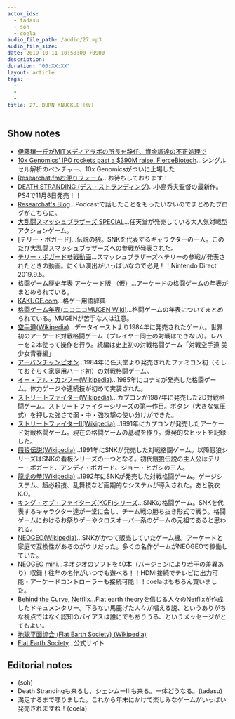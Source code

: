 ```yaml
---
actor_ids:
  - tadasu
  - soh
  - coela
audio_file_path: /audio/27.mp3
audio_file_size: 
date: 2019-10-11 10:58:00 +0900
description: 
duration: "00:XX:XX"
layout: article
tags: 
  - 
  - 
  - 
title: 27. BURN KNUCKLE!(仮）
---
```


## Show notes
- [伊藤穰一氏がMITメディアラボの所長を辞任、資金調達の不正処理で](https://jp.techcrunch.com/2019/09/08/2019-09-07-joi-ito-resigns-as-mit-media-lab-head-in-wake-of-jeffrey-epstein-reporting/)
- [10x Genomics' IPO rockets past a $390M raise. FierceBiotech](https://www.fiercebiotech.com/medtech/10x-genomics-ipo-rockets-past-a-390m-raise)...シングルセル解析のベンチャー、10x Genomicsがついに上場した
- [Researchat.fmお便りフォーム](https://researchat.fm/form.html)...お待ちしております！
- [DEATH STRANDING (デス・ストランディング)](https://www.jp.playstation.com/games/death-stranding/)...小島秀夫監督の最新作。PS4で11月8日発売！！
- [Researchat's Blog](https://researchat.fm/blog/)...Podcastで話したことをもったいないのでまとめたブログがこちらに。
- [大乱闘スマッシュブラザーズ SPECIAL](https://www.smashbros.com/ja_JP/)...任天堂が発売している大人気対戦型アクションゲーム。
- [テリー・ボガード]...伝説の狼。SNKを代表するキャラクターの一人。このたび大乱闘スマッシュブラザーズへの参戦が発表された。
- [テリー・ボガード参戦動画](https://youtu.be/mzEqIbJFD0Y?t=505)...スマッシュブラザーズへテリーの参戦が発表されたときの動画。にくい演出がいっぱいなので必見！！Nintendo Direct 2019.9.5。
- [格闘ゲーム歴史年表 アーケード版 （仮）](http://kakuge.info/k/history/ac.htm)...アーケードの格闘ゲームの年表がまとめられている。
- [KAKUGE.com](https://kakuge.com/wiki/)...格ゲー用語辞典
- [格闘ゲーム年表(ニコニコMUGEN Wiki)](https://w.atwiki.jp/niconicomugen/pages/534.html)...格闘ゲームの年表についてまとめられている。MUGENが苦手な人は注意。
- [空手道(Wikipedia)](https://ja.wikipedia.org/wiki/%E7%A9%BA%E6%89%8B%E9%81%93_(%E3%82%B2%E3%83%BC%E3%83%A0))...データイーストより1984年に発売されたゲーム。世界初のアーケード対戦格闘ゲーム（プレイヤー同士の対戦はできない）。レバーを２本使って操作を行う。続編は史上初の対戦格闘ゲーム「対戦空手道 美少女青春編」
- [アーバンチャンピオン](https://ec.nintendo.com/JP/ja/titles/70010000013252)...1984年に任天堂より発売されたファミコン初（そしておそらく家庭用ハード初）の対戦格闘ゲーム。
- [イー・アル・カンフー(Wikipedia)](https://ja.wikipedia.org/wiki/%E3%82%A4%E3%83%BC%E3%83%BB%E3%82%A2%E3%83%AB%E3%83%BB%E3%82%AB%E3%83%B3%E3%83%95%E3%83%BC)...1985年にコナミが発売した格闘ゲーム。体力ゲージや連続技が初めて実装された。
- [ストリートファイター(Wikipedia)](https://ja.wikipedia.org/wiki/%E3%82%B9%E3%83%88%E3%83%AA%E3%83%BC%E3%83%88%E3%83%95%E3%82%A1%E3%82%A4%E3%82%BF%E3%83%BC_(%E3%82%B2%E3%83%BC%E3%83%A0))...カプコンが1987年に発売した2D対戦格闘ゲーム。ストリートファイターシリーズの第一作目。ボタン（大きな気圧式）を押した強さで弱・中・強攻撃の使い分けができた。
- [ストリートファイターII(Wikipedia)](https://ja.wikipedia.org/wiki/%E3%82%B9%E3%83%88%E3%83%AA%E3%83%BC%E3%83%88%E3%83%95%E3%82%A1%E3%82%A4%E3%82%BF%E3%83%BCII)...1991年にカプコンが発売したアーケード対戦格闘ゲーム。現在の格闘ゲームの基礎を作り。爆発的なヒットを記録した。
- [餓狼伝説(Wikipedia)](https://ja.wikipedia.org/wiki/%E9%A4%93%E7%8B%BC%E4%BC%9D%E8%AA%AC)...1991年にSNKが発売した対戦格闘ゲーム。以降餓狼シリーズはSNKの看板シリーズの一つとなる。初代餓狼伝説の主人公はテリー・ボガード、アンディ・ボガード、ジョー・ヒガシの三人。
- [龍虎の拳(Wikipedia)](https://ja.wikipedia.org/wiki/%E9%BE%8D%E8%99%8E%E3%81%AE%E6%8B%B3)...1992年にSNKが発売した対戦格闘ゲーム。ゲージシステム、超必殺技、乱舞技など画期的なシステムが導入された。あと脱衣K.O。
- [キング・オブ・ファイターズ(KOF)シリーズ](https://ja.wikipedia.org/wiki/%E3%82%B6%E3%83%BB%E3%82%AD%E3%83%B3%E3%82%B0%E3%83%BB%E3%82%AA%E3%83%96%E3%83%BB%E3%83%95%E3%82%A1%E3%82%A4%E3%82%BF%E3%83%BC%E3%82%BA)...SNKの格闘ゲーム。SNKを代表するキャラクター達が一堂に会し、チーム戦の勝ち抜き形式で戦う。格闘ゲームにおけるお祭りゲーやクロスオーバー系のゲームの元祖であると思われる。
- [NEOGEO(Wikipedia)](https://ja.wikipedia.org/wiki/%E3%83%8D%E3%82%AA%E3%82%B8%E3%82%AA)...SNKがかつて販売していたゲーム機。アーケードと家庭で互換性があるのがウリだった。多くの名作ゲームがNEOGEOで稼働していた。
- [NEOGEO mini](https://www.snk-corp.co.jp/neogeomini/)...ネオジオのソフトを40本（バージョンにより若干の差異あり）収録！往年の名作がいつでも遊べる！！HDMI接続でテレビに出力可能・アーケードコントローラーも接続可能！！coelaはもちろん買いました。
- [Behind the Curve, Netflix](https://www.netflix.com/title/81015076)...Flat earth theoryを信じる人々のNetflixが作成したドキュメンタリー。下らない馬鹿げた人々が唱える説、というありがちな視点ではなく認知のバイアスは誰にでもありうる、というメッセージがとてもよい。
- [地球平面協会 (Flat Earth Society) (Wikipedia)](https://ja.wikipedia.org/wiki/%E5%9C%B0%E7%90%83%E5%B9%B3%E9%9D%A2%E5%8D%94%E4%BC%9A)
- [Flat Earth Society](https://www.tfes.org/)...公式サイト


## Editorial notes
- (soh)
- Death Strandingも来るし、シェンムーIIIも来る。一体どうなる。(tadasu)
- 満足するまで喋りました。これから年末にかけて楽しみなゲームがいっぱい発売されますね！(coela)


